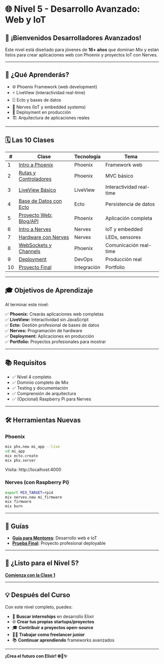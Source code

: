 # 🌐 Nivel 5 - Desarrollo Avanzado: Web y IoT

## 👋 ¡Bienvenidos Desarrolladores Avanzados!

Este nivel está diseñado para jóvenes de **16+ años** que dominan Mix y están listos para crear aplicaciones web con Phoenix y proyectos IoT con Nerves.

---

## 🎯 ¿Qué Aprenderás?

* 🌐 Phoenix Framework (web development)
* ⚡ LiveView (interactividad real-time)
* 🗄️ Ecto y bases de datos
* 🤖 Nerves (IoT y embedded systems)
* 🚀 Deployment en producción
* 🏗️ Arquitectura de aplicaciones reales

---

## 🗓️ Las 10 Clases

| # | Clase | Tecnología | Tema |
|---|-------|------------|------|
| 1 | [Intro a Phoenix](clases/clase_01_intro_phoenix.md) | Phoenix | Framework web |
| 2 | [Rutas y Controladores](clases/clase_02_rutas_controladores.md) | Phoenix | MVC básico |
| 3 | [LiveView Básico](clases/clase_03_liveview_basico.md) | LiveView | Interactividad real-time |
| 4 | [Base de Datos con Ecto](clases/clase_04_ecto_database.md) | Ecto | Persistencia de datos |
| 5 | [Proyecto Web: Blog/API](clases/clase_05_proyecto_web.md) | Phoenix | Aplicación completa |
| 6 | [Intro a Nerves](clases/clase_06_intro_nerves.md) | Nerves | IoT y embedded |
| 7 | [Hardware con Nerves](clases/clase_07_hardware_nerves.md) | Nerves | LEDs, sensores |
| 8 | [WebSockets y Channels](clases/clase_08_websockets_channels.md) | Phoenix | Comunicación real-time |
| 9 | [Deployment](clases/clase_09_deployment.md) | DevOps | Producción real |
| 10 | [Proyecto Final](clases/clase_10_proyecto_final.md) | Integración | Portfolio |

---

## 🎓 Objetivos de Aprendizaje

Al terminar este nivel:

✅ **Phoenix:** Crearás aplicaciones web completas  
✅ **LiveView:** Interactividad sin JavaScript  
✅ **Ecto:** Gestión profesional de bases de datos  
✅ **Nerves:** Programación de hardware  
✅ **Deployment:** Aplicaciones en producción  
✅ **Portfolio:** Proyectos profesionales para mostrar

---

## 📚 Requisitos

- ✅ Nivel 4 completo
- ✅ Dominio completo de Mix
- ✅ Testing y documentación
- ✅ Comprensión de arquitectura
- ✅ (Opcional) Raspberry Pi para Nerves

---

## 🛠️ Herramientas Nuevas

### Phoenix

```bash
mix phx.new mi_app --live
cd mi_app
mix ecto.create
mix phx.server
```

Visita: http://localhost:4000

### Nerves (con Raspberry Pi)

```bash
export MIX_TARGET=rpi4
mix nerves.new mi_firmware
mix firmware
mix burn
```

---

## 📖 Guías

- **[Guía para Mentores](guia_mentores.md)**: Desarrollo web e IoT
- **[Prueba Final](prueba_final.md)**: Proyecto profesional deployable

---

## 🚀 ¿Listo para el Nivel 5?

**[Comienza con la Clase 1](clases/clase_01_intro_phoenix.md)**

---

## 💡 Después del Curso

Con este nivel completo, puedes:

* 💼 **Buscar internships** en desarrollo Elixir
* 🌐 **Crear tus propias startups/proyectos**
* 🎓 **Contribuir a proyectos open-source**
* 👨‍💻 **Trabajar como freelancer junior**
* 📚 **Continuar aprendiendo** frameworks avanzados

---

**¡Crea el futuro con Elixir! 🌐🤖✨**

